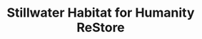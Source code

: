 ---
title: "Stillwater Habitat for Humanity ReStore"
url: /stillwater/stillwater-habitat-for-humanity-restore/
shop: charity
---